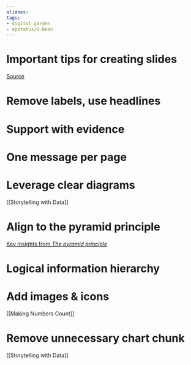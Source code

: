 ```yaml
---
aliases: 
tags: 
- digital_garden
- epstatus/0-bean
---
```

# Important tips for creating slides


[Source](https://www.linkedin.com/posts/itseugene_communication-secrets-of-top-consulting-companies-ugcPost-7020570442222505984-AIwe?utm_source=share&utm_medium=member_desktop)

# Remove labels, use headlines

# Support with evidence

# One message per page

# Leverage clear diagrams
[[Storytelling with Data]]

# Align to the pyramid principle
[Key Insights from *The pyramid principle*](https://www.blinkist.com/en/app/books/the-pyramid-principle-en)

# Logical information hierarchy

# Add images & icons
[[Making Numbers Count]]

# Remove unnecessary chart chunk
[[Storytelling with Data]]